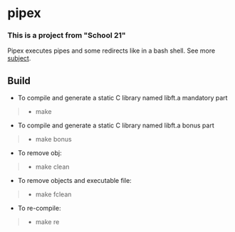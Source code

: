 # pipex
### This is a project from  "School 21"
Pipex executes pipes and some redirects like in a bash shell. 
See more [subject](http://example.com/).

## Build

- To compile and generate a static C library named libft.a mandatory part
> - make
- To compile and generate a static C library named libft.a bonus part
> - make bonus
- To remove obj:
> - make clean
- To remove objects and executable file:
> - make fclean
- To re-compile:
> - make re
